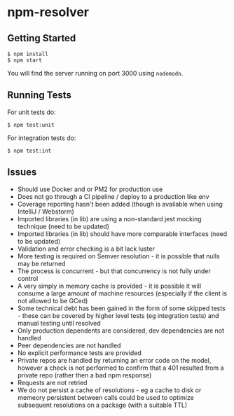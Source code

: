 # npm-resolver

## Getting Started

```
$ npm install
$ npm start
```

You will find the server running on port 3000 using `nodemodn`.

## Running Tests
For unit tests do:
```
$ npm test:unit
```

For integration tests do:
```
$ npm test:int
```

## Issues
* Should use Docker and or PM2 for production use
* Does not go through a CI pipeline / deploy to a production like env
* Coverage reporting hasn't been added (though is available when using IntelliJ / Webstorm)
* Imported libraries (in lib) are using a non-standard jest mocking technique (need to be updated)
* Imported libraries (in lib) should have more comparable interfaces (need to be updated)
* Validation and error checking is a bit lack luster
* More testing is required on Semver resolution - it is possible that nulls may be returned
* The process is concurrent - but that concurrency is not fully under control
* A very simply in memory cache is provided - it is possible it will consume a large amount of machine resources (especially if the client is not allowed to be GCed)
* Some technical debt has been gained in the form of some skipped tests - these can be covered by higher level tests (eg integration tests) and manual testing until resolved
* Only production dependents are considered, dev dependencies are not handled
* Peer dependencies are not handled
* No explicit performance tests are provided
* Private repos are handled by returning an error code on the model, however a check is not performed to confirm that a 401 resulted from a private repo (rather then a bad npm response)
* Requests are not retried
* We do not persist a cache of resolutions - eg a cache to disk or memeory persistent between calls could be used to optimize subsequent resolutions on a package (with a suitable TTL)
